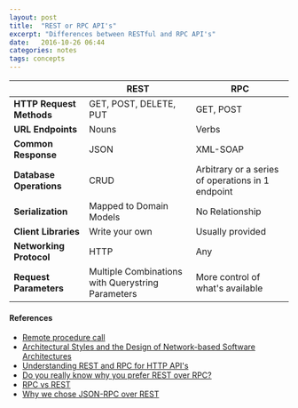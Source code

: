 ```yaml
---
layout: post
title:  "REST or RPC API's"
excerpt: "Differences between RESTful and RPC API's"
date:   2016-10-26 06:44
categories: notes
tags: concepts
---
```


<table class="table table-bordered table-striped">
  <thead>
    <tr>
        <th></th>
        <th>REST</th>
        <th>RPC</th>
    </tr>
  </thead>
  <tbody>
    <tr>
        <td><b>HTTP Request Methods</b></td>
        <td>GET, POST, DELETE, PUT</td>
        <td>GET, POST</td>
    </tr>
    <tr>
        <td><b>URL Endpoints</b></td>
        <td>Nouns</td>
        <td>Verbs</td>
    </tr>
    <tr>
        <td><b>Common Response</b></td>
        <td>JSON</td>
        <td>XML-SOAP</td>
    </tr>
    <tr>
        <td><b>Database Operations</b></td>
        <td>CRUD</td>
        <td>Arbitrary or a series of operations in 1 endpoint</td>
    </tr>
    <tr>
        <td><b>Serialization</b></td>
        <td>Mapped to Domain Models</td>
        <td>No Relationship</td>
    </tr>
    <tr>
        <td><b>Client Libraries</b></td>
        <td>Write your own</td>
        <td>Usually provided</td>
    </tr>
    <tr>
        <td><b>Networking Protocol</b></td>
        <td>HTTP</td>
        <td>Any</td>
    </tr>
    <tr>
        <td><b>Request Parameters</b></td>
        <td>Multiple Combinations with Querystring Parameters</td>
        <td>More control of what's available</td>
    </tr>
  </tbody>
</table>

<aside>
  <h4>References</h4>  
  <ul>
    <li><a href="https://en.wikipedia.org/wiki/Remote_procedure_call" target="_blank">Remote procedure call</a></li>
    <li><a href="http://www.ics.uci.edu/~fielding/pubs/dissertation/top.htm" target="_blank">Architectural Styles and
the Design of Network-based Software Architectures</a></li>
    <li><a href="https://www.smashingmagazine.com/2016/09/understanding-rest-and-rpc-for-http-apis/" target="_blank">Understanding REST and RPC for HTTP API's</a></li>
    <li><a href="https://apihandyman.io/do-you-really-know-why-you-prefer-rest-over-rpc/" target="_blank">Do you really know why you prefer REST over RPC?</a></li>
    <li><a href="https://gist.github.com/kevinswiber/8576d6083b0f8acece20" target="_blank">RPC vs REST</a></li>
    <li><a href="https://joost.vunderink.net/blog/2016/01/03/why-we-chose-json-rpc-over-rest/" target="_blank">Why we chose JSON-RPC over REST</a></li>
  </ul>
</aside>
